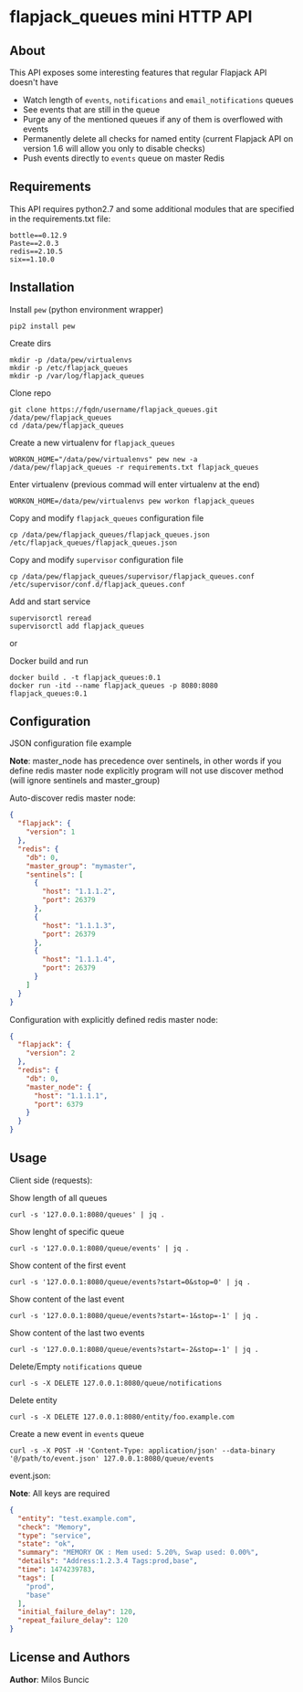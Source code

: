 flapjack_queues mini HTTP API
=============================

About
-----
This API exposes some interesting features that regular Flapjack API doesn't have
  - Watch length of `events`, `notifications` and `email_notifications` queues
  - See events that are still in the queue
  - Purge any of the mentioned queues if any of them is overflowed with events
  - Permanently delete all checks for named entity (current Flapjack API on version 1.6 will allow you only to disable checks)
  - Push events directly to `events` queue on master Redis


Requirements
------------
This API requires python2.7 and some additional modules that are specified in the requirements.txt file:

```
bottle==0.12.9
Paste==2.0.3
redis==2.10.5
six==1.10.0
```


Installation
------------
Install `pew` (python environment wrapper)
```
pip2 install pew
```

Create dirs
```
mkdir -p /data/pew/virtualenvs
mkdir -p /etc/flapjack_queues
mkdir -p /var/log/flapjack_queues
```

Clone repo
```
git clone https://fqdn/username/flapjack_queues.git /data/pew/flapjack_queues
cd /data/pew/flapjack_queues
```

Create a new virtualenv for `flapjack_queues`
```
WORKON_HOME="/data/pew/virtualenvs" pew new -a /data/pew/flapjack_queues -r requirements.txt flapjack_queues
```

Enter virtualenv (previous commad will enter virtualenv at the end)
```
WORKON_HOME=/data/pew/virtualenvs pew workon flapjack_queues
```

Copy and modify `flapjack_queues` configuration file
```
cp /data/pew/flapjack_queues/flapjack_queues.json /etc/flapjack_queues/flapjack_queues.json
```

Copy and modify `supervisor` configuration file
```
cp /data/pew/flapjack_queues/supervisor/flapjack_queues.conf /etc/supervisor/conf.d/flapjack_queues.conf
```

Add and start service
```
supervisorctl reread
supervisorctl add flapjack_queues
```

or

Docker build and run
```
docker build . -t flapjack_queues:0.1
docker run -itd --name flapjack_queues -p 8080:8080 flapjack_queues:0.1
```

Configuration
-------------
JSON configuration file example

**Note**: master_node has precedence over sentinels, in other words
      if you define redis master node explicitly program will not use discover method (will ignore sentinels and master_group)

Auto-discover redis master node:
```json
{
  "flapjack": {
    "version": 1
  },
  "redis": {
    "db": 0,
    "master_group": "mymaster",
    "sentinels": [
      {
        "host": "1.1.1.2",
        "port": 26379
      },
      {
        "host": "1.1.1.3",
        "port": 26379
      },
      {
        "host": "1.1.1.4",
        "port": 26379
      }
    ]
  }
}
```

Configuration with explicitly defined redis master node:
```json
{
  "flapjack": {
    "version": 2
  },
  "redis": {
    "db": 0,
    "master_node": {
      "host": "1.1.1.1",
      "port": 6379
    }
  }
}
```


Usage
-----
Client side (requests):

Show length of all queues
```
curl -s '127.0.0.1:8080/queues' | jq .
```

Show lenght of specific queue
```
curl -s '127.0.0.1:8080/queue/events' | jq .
```

Show content of the first event
```
curl -s '127.0.0.1:8080/queue/events?start=0&stop=0' | jq .
```

Show content of the last event
```
curl -s '127.0.0.1:8080/queue/events?start=-1&stop=-1' | jq .
```

Show content of the last two events
```
curl -s '127.0.0.1:8080/queue/events?start=-2&stop=-1' | jq .
```

Delete/Empty `notifications` queue
```
curl -s -X DELETE 127.0.0.1:8080/queue/notifications
```

Delete entity
```
curl -s -X DELETE 127.0.0.1:8080/entity/foo.example.com
```

Create a new event in `events` queue
```
curl -s -X POST -H 'Content-Type: application/json' --data-binary '@/path/to/event.json' 127.0.0.1:8080/queue/events
```

event.json:

**Note**: All keys are required
```json
{
  "entity": "test.example.com",
  "check": "Memory",
  "type": "service",
  "state": "ok",
  "summary": "MEMORY OK : Mem used: 5.20%, Swap used: 0.00%",
  "details": "Address:1.2.3.4 Tags:prod,base",
  "time": 1474239783,
  "tags": [
    "prod",
    "base"
  ],
  "initial_failure_delay": 120,
  "repeat_failure_delay": 120
}
```

License and Authors
-------------------
**Author**: Milos Buncic
